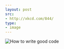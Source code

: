 ```yaml
---
layout: post
src: 
- http://xkcd.com/844/
type:
- image
---
```


![How to write good code](http://imgs.xkcd.com/comics/good_code.png)
